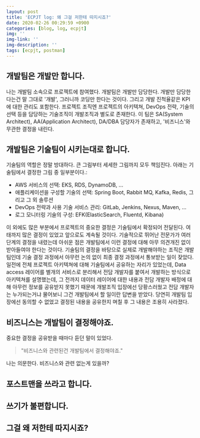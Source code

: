 ```yaml
---
layout: post
title: 'ECPJT log: 왜 그걸 저한테 따지시죠?'
date: 2020-02-26 00:29:59 +0900
categories: [blog, log, ecpjt]
img: ''
img-link: ''
img-description: ''
tags: [ecpjt, postman]
---
```


## 개발팀은 개발만 합니다.

나는 개발팀 소속으로 프로젝트에 참여했다. 개발팀은 개발만 담당한다. 개발만 담당한다는건 말 그대로 '개발', 그러니까 코딩만 한다는 것이다. 그리고 개발 진척율같은 KPI에 대한 관리도 포함한다. 프로젝트 조직엔 프로젝트의 아키텍쳐, DevOps 전략, 기술의 선택 등을 담당하는 기술조직이 개발조직과 별도로 존재한다. 이 팀은 SA(System Architect), AA(Application Architect), DA/DBA 담당자가 존재하고, '비즈니스'와 무관한 결정을 내린다.

## 개발팀은 기술팀이 시키는대로 합니다.

기술팀의 역할은 정말 방대하다. 큰 그림부터 세세한 그림까지 모두 책임진다. 아래는 기술팀에서 결정한 그림 중 일부분이다.:

* AWS 서비스의 선택: EKS, RDS, DynamoDB, ...
* 애플리케이션을 구성할 기술의 선택: Spring Boot, Rabbit MQ, Kafka, Redis, 그리고 그 외 솔루션
* DevOps 전략과 사용 기술 서비스 관리: GitLab, Jenkins, Nexus, Maven, ...
* 로그 모니터링 기술의 구성: EFK(ElasticSearch, Fluentd, Kibana)

이 외에도 많은 부분에서 프로젝트의 중요한 결정은 기술팀에서 확정되어 전달된다. 여태까지 많은 결정이 있었고 앞으로도 계속될 것이다. 기술적으로 뛰어난 전문가가 여러 단계의 결정을 내렸는데 아쉬운 점은 개발팀에서 이런 결정에 대해 아무 의견개진 없이 받아들여야 한다는 것이다. 기술팀의 결정을 바탕으로 실제로 개발해야하는 조직은 개발팀인데 기술 결정 과정에서 아무런 논의 없이 최종 결정 과정에서 통보받는 일이 잦았다. 일전에 전체 프로젝트 아키텍쳐에 대해 기술팀에서 공유하는 자리가 있었는데, Data access 레이어를 별개의 서비스로 분리해서 전담 개발자를 붙여서 개발하는 방식으로 아키텍쳐를 설명했는데, 그 전까지 데이터 레이어에 대한 내용과 전담 개발자 배정에 대해 아무런 정보를 공유받지 못했기 때문에 개발조직 입장에선 당황스러웠고 전담 개발자는 누가되는거냐 물어보니 그건 개발팀에서 할 일이란 답변을 받았다. 당연히 개발팀 입장에선 동의할 수 없었고 결정된 내용을 공유한지 며칠 후 그 내용은 조용히 사라졌다.

## 비즈니스는 개발팀이 결정해야죠.

중요한 결정을 공유받을 때마다 듣던 말이 있었다. 

> "비즈니스와 관련된건 개발팀에서 결정해야죠."

나는 의문한다. 비즈니스와 관련 없는게 있을까? 

## 포스트맨을 쓰라고 합니다.

## 쓰기가 불편합니다.

## 그걸 왜 저한테 따지시죠?

## 